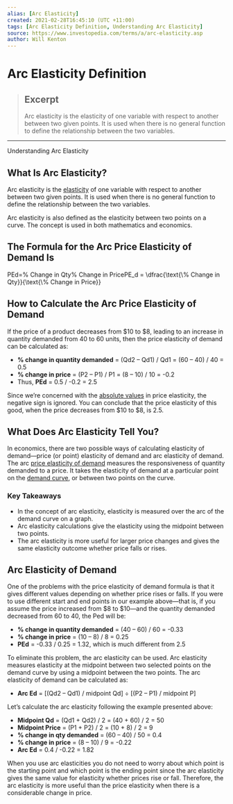 ```yaml
---
alias: [Arc Elasticity]
created: 2021-02-28T16:45:10 (UTC +11:00)
tags: [Arc Elasticity Definition, Understanding Arc Elasticity]
source: https://www.investopedia.com/terms/a/arc-elasticity.asp
author: Will Kenton
---
```


# Arc Elasticity Definition

> ## Excerpt
> Arc elasticity is the elasticity of one variable with respect to another between two given points. It is used when there is no general function to define the relationship between the two variables.

---

Understanding Arc Elasticity
## What Is Arc Elasticity?

Arc elasticity is the [elasticity](https://www.investopedia.com/terms/e/elasticity.asp) of one variable with respect to another between two given points. It is used when there is no general function to define the relationship between the two variables.

Arc elasticity is also defined as the elasticity between two points on a curve. The concept is used in both mathematics and economics.

## The Formula for the Arc Price Elasticity of Demand Is

  
PEd\=% Change in Qty% Change in PricePE\_d = \\dfrac{\\text{\\% Change in Qty}}{\\text{\\% Change in Price}}

## How to Calculate the Arc Price Elasticity of Demand

If the price of a product decreases from $10 to $8, leading to an increase in quantity demanded from 40 to 60 units, then the price elasticity of demand can be calculated as:

-   **% change in quantity demanded** = (Qd2 – Qd1) / Qd1 = (60 – 40) / 40 = 0.5
-   **% change in price** = (P2 – P1) / P1 = (8 – 10) / 10 = -0.2
-   Thus, **PEd** \= 0.5 / -0.2 = 2.5

Since we’re concerned with the [absolute values](https://www.investopedia.com/terms/a/absolute-value.asp) in price elasticity, the negative sign is ignored. You can conclude that the price elasticity of this good, when the price decreases from $10 to $8, is 2.5.

## What Does Arc Elasticity Tell You?

In economics, there are two possible ways of calculating elasticity of demand—price (or point) elasticity of demand and arc elasticity of demand. The arc [price elasticity of demand](https://www.investopedia.com/terms/p/priceelasticity.asp) measures the responsiveness of quantity demanded to a price. It takes the elasticity of demand at a particular point on the [demand curve](https://www.investopedia.com/terms/d/demand-curve.asp), or between two points on the curve.

### Key Takeaways

-   In the concept of arc elasticity, elasticity is measured over the arc of the demand curve on a graph.
-   Arc elasticity calculations give the elasticity using the midpoint between two points.
-   The arc elasticity is more useful for larger price changes and gives the same elasticity outcome whether price falls or rises.

## Arc Elasticity of Demand

One of the problems with the price elasticity of demand formula is that it gives different values depending on whether price rises or falls. If you were to use different start and end points in our example above—that is, if you assume the price increased from $8 to $10—and the quantity demanded decreased from 60 to 40, the Ped will be:

-   **% change in quantity demanded** = (40 – 60) / 60 = -0.33
-   **% change in price** = (10 – 8) / 8 = 0.25
-   **PEd** = -0.33 / 0.25 = 1.32, which is much different from 2.5

To eliminate this problem, the arc elasticity can be used. Arc elasticity measures elasticity at the midpoint between two selected points on the demand curve by using a midpoint between the two points. The arc elasticity of demand can be calculated as:

-   **Arc Ed** = \[(Qd2 – Qd1) / midpoint Qd\] ÷ \[(P2 – P1) / midpoint P\]

Let’s calculate the arc elasticity following the example presented above:

-   **Midpoint Qd** = (Qd1 + Qd2) / 2 = (40 + 60) / 2 = 50
-   **Midpoint Price** = (P1 \+ P2) / 2 = (10 + 8) / 2 = 9
-   **% change in qty demanded** = (60 – 40) / 50 = 0.4
-   **% change in price** = (8 – 10) / 9 = -0.22
-   **Arc Ed** = 0.4 / -0.22 = 1.82

When you use arc elasticities you do not need to worry about which point is the starting point and which point is the ending point since the arc elasticity gives the same value for elasticity whether prices rise or fall. Therefore, the arc elasticity is more useful than the price elasticity when there is a considerable change in price.

